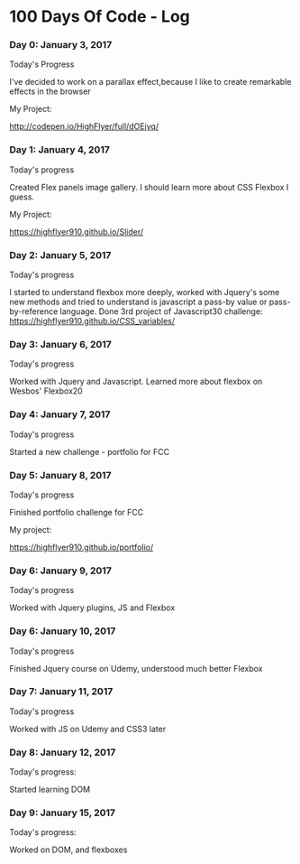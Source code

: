 # 100 Days Of Code - Log


### Day 0: January 3, 2017

Today's Progress

I've decided to work on a parallax effect,because I like to create remarkable effects in the browser

My Project: 

http://codepen.io/HighFlyer/full/dOEjyq/

### Day 1: January 4, 2017

Today's progress

Created Flex panels image gallery. I should learn more about CSS Flexbox I guess.

My Project:

https://highflyer910.github.io/Slider/

### Day 2: January 5, 2017

Today's progress

I started to understand flexbox more deeply, worked with Jquery's some new methods and tried to understand is javascript a pass-by value or pass-by-reference language.
Done 3rd project of Javascript30 challenge:
https://highflyer910.github.io/CSS_variables/

### Day 3: January 6, 2017

Today's progress

Worked with Jquery and Javascript. Learned more about flexbox on Wesbos' Flexbox20

### Day 4: January 7, 2017

Today's progress

Started a new challenge - portfolio for FCC

### Day 5: January 8, 2017

Today's progress

Finished portfolio challenge for FCC

My project: 

https://highflyer910.github.io/portfolio/

### Day 6: January 9, 2017

Today's progress

Worked with Jquery plugins, JS and Flexbox

### Day 6: January 10, 2017

Today's progress

Finished Jquery course on Udemy, understood much better Flexbox

### Day 7: January 11, 2017

Today's progress

Worked with JS on Udemy and CSS3 later

### Day 8: January 12, 2017

Today's progress:

Started learning DOM 

### Day 9: January 15, 2017

Today's progress:

Worked on DOM, and flexboxes
